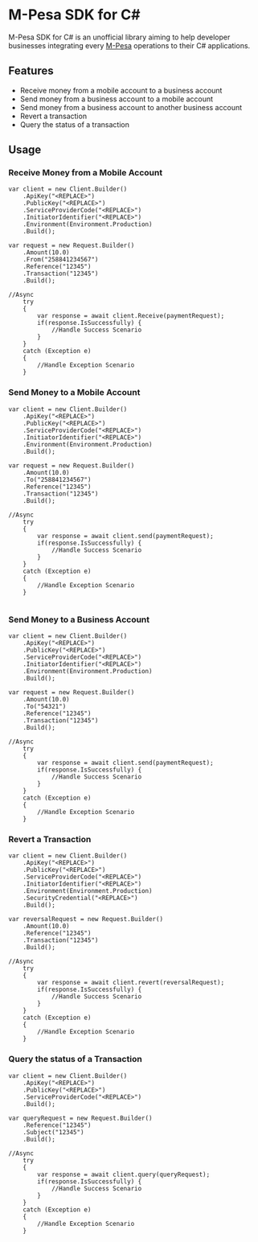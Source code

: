 # M-Pesa SDK for C#

M-Pesa SDK for C# is an unofficial library aiming to help developer businesses integrating every [M-Pesa](https://developer.mpesa.vm.co.mz) operations to their C# applications.

## Features

- Receive money from a mobile account to a business account
- Send money from a business account to a mobile account
- Send money from a business account to another business account
- Revert a transaction
- Query the status of a transaction

## Usage

### Receive Money from a Mobile Account
```
var client = new Client.Builder()
    .ApiKey("<REPLACE>")
    .PublicKey("<REPLACE>")
    .ServiceProviderCode("<REPLACE>")
    .InitiatorIdentifier("<REPLACE>")
    .Environment(Environment.Production)
    .Build();

var request = new Request.Builder()
    .Amount(10.0)
    .From("258841234567")
    .Reference("12345")
    .Transaction("12345")
    .Build();

//Async
    try
    {
        var response = await client.Receive(paymentRequest);
        if(response.IsSuccessfully) {
            //Handle Success Scenario
        }
    }
    catch (Exception e)
    {
        //Handle Exception Scenario
    }
``` 
    
### Send Money to a Mobile Account
```
var client = new Client.Builder()
    .ApiKey("<REPLACE>")
    .PublicKey("<REPLACE>")
    .ServiceProviderCode("<REPLACE>")
    .InitiatorIdentifier("<REPLACE>")
    .Environment(Environment.Production)
    .Build();

var request = new Request.Builder()
    .Amount(10.0)
    .To("258841234567")
    .Reference("12345")
    .Transaction("12345")
    .Build();

//Async
    try
    {
        var response = await client.send(paymentRequest);
        if(response.IsSuccessfully) {
            //Handle Success Scenario
        }
    }
    catch (Exception e)
    {
        //Handle Exception Scenario
    } 
    
```  
    
### Send Money to a Business Account

```
var client = new Client.Builder()
    .ApiKey("<REPLACE>")
    .PublicKey("<REPLACE>")
    .ServiceProviderCode("<REPLACE>")
    .InitiatorIdentifier("<REPLACE>")
    .Environment(Environment.Production)
    .Build();

var request = new Request.Builder()
    .Amount(10.0)
    .To("54321")
    .Reference("12345")
    .Transaction("12345")
    .Build();

//Async
    try
    {
        var response = await client.send(paymentRequest);
        if(response.IsSuccessfully) {
            //Handle Success Scenario
        }
    }
    catch (Exception e)
    {
        //Handle Exception Scenario
    }
``` 
    
### Revert a Transaction

```
var client = new Client.Builder()
    .ApiKey("<REPLACE>")
    .PublicKey("<REPLACE>")
    .ServiceProviderCode("<REPLACE>")
    .InitiatorIdentifier("<REPLACE>")
    .Environment(Environment.Production)
    .SecurityCredential("<REPLACE>")
    .Build();

var reversalRequest = new Request.Builder()
    .Amount(10.0)
    .Reference("12345")
    .Transaction("12345")
    .Build();

//Async
    try
    {
        var response = await client.revert(reversalRequest);
        if(response.IsSuccessfully) {
            //Handle Success Scenario
        }
    }
    catch (Exception e)
    {
        //Handle Exception Scenario
    }

```   
    
### Query the status of a Transaction

```
var client = new Client.Builder()
    .ApiKey("<REPLACE>")
    .PublicKey("<REPLACE>")
    .ServiceProviderCode("<REPLACE>")
    .Build();

var queryRequest = new Request.Builder()
    .Reference("12345")
    .Subject("12345")
    .Build();

//Async
    try
    {
        var response = await client.query(queryRequest);
        if(response.IsSuccessfully) {
            //Handle Success Scenario
        }
    }
    catch (Exception e)
    {
        //Handle Exception Scenario
    }

```
